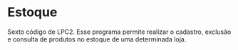 # Estoque
Sexto código de LPC2. Esse programa permite realizar o cadastro, exclusão e consulta de produtos no estoque de uma determinada loja.
